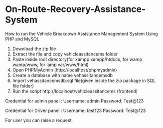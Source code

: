 # On-Route-Recovery-Assistance-System
How to run the Vehicle Breakdown Assistance Management System Using PHP and MySQL
1. Download the  zip file
2. Extract the file and copy vehicleassitancems folder
3. Paste inside root directory(for xampp xampp/htdocs, for wamp wamp/www, for lamp var/www/html)
4. Open PHPMyAdmin (http://localhost/phpmyadmin)
5. Create a database with name vehassitancemsdb
6. Import vehassitancemsdb.sql file(given inside the zip package in SQL file folder)
7. Run the script http://localhost/vehicleassitancems (frontend)

Credential for admin panel :
Username: admin
Password: Test@123

Credential for Driver panel :
Username: test123
Password: Test@123

For user you can raise a request.
